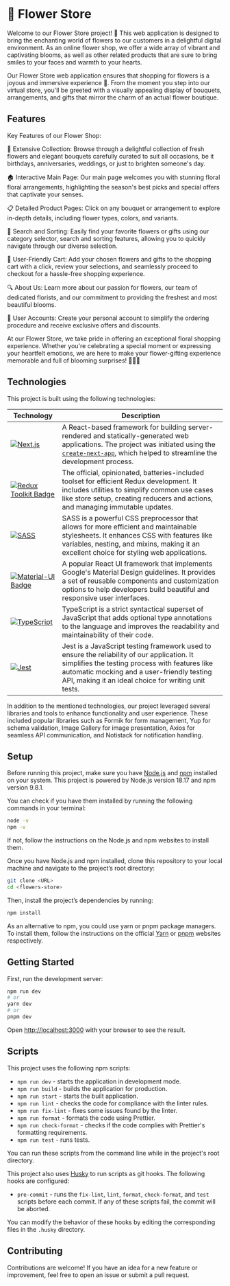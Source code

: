 # 🌺 Flower Store

Welcome to our Flower Store project! 🌼 This web application is designed to bring the enchanting world of flowers to our customers in a delightful digital environment. As an online flower shop, we offer a wide array of vibrant and captivating blooms, as well as other related products that are sure to bring smiles to your faces and warmth to your hearts.

Our Flower Store web application ensures that shopping for flowers is a joyous and immersive experience 🏪. From the moment you step into our virtual store, you'll be greeted with a visually appealing display of bouquets, arrangements, and gifts that mirror the charm of an actual flower boutique.

## Features

Key Features of our Flower Shop:

🌷 Extensive Collection: Browse through a delightful collection of fresh flowers and elegant bouquets carefully curated to suit all occasions, be it birthdays, anniversaries, weddings, or just to brighten someone's day.

🏠 Interactive Main Page: Our main page welcomes you with stunning floral floral arrangements, highlighting the season's best picks and special offers that captivate your senses.

📋 Detailed Product Pages: Click on any bouquet or arrangement to explore in-depth details, including flower types, colors, and variants.

🌸 Search and Sorting: Easily find your favorite flowers or gifts using our category selector, search and sorting features, allowing you to quickly navigate through our diverse selection.

🛒 User-Friendly Cart: Add your chosen flowers and gifts to the shopping cart with a click, review your selections, and seamlessly proceed to checkout for a hassle-free shopping experience.

🔍 About Us: Learn more about our passion for flowers, our team of dedicated florists, and our commitment to providing the freshest and most beautiful blooms.

👤 User Accounts: Create your personal account to simplify the ordering procedure and receive exclusive offers and discounts.

At our Flower Store, we take pride in offering an exceptional floral shopping experience. Whether you're celebrating a special moment or expressing your heartfelt emotions, we are here to make your flower-gifting experience memorable and full of blooming surprises! 🌹🌺🌻

## Technologies

This project is built using the following technologies:

| Technology                    | Description                                                                                                                                                                                                                                                                                         |
|-------------------------------|-----------------------------------------------------------------------------------------------------------------------------------------------------------------------------------------------------------------------------------------------------------------------------------------------------|
| [![Next.js][Next.js]][Next-url]           | A React-based framework for building server-rendered and statically-generated web applications. The project was initiated using the [`create-next-app`](https://github.com/vercel/next.js/tree/canary/packages/create-next-app), which helped to streamline the development process.        |
| [![Redux Toolkit Badge][redux-badge]][redux-url] | The official, opinionated, batteries-included toolset for efficient Redux development. It includes utilities to simplify common use cases like store setup, creating reducers and actions, and managing immutable updates.                                                                                                 |
| [![SASS][sass-badge]][sass-url]   | SASS is a powerful CSS preprocessor that allows for more efficient and maintainable stylesheets. It enhances CSS with features like variables, nesting, and mixins, making it an excellent choice for styling web applications.        |
| [![Material-UI Badge][mui-badge]][mui-url]   | A popular React UI framework that implements Google's Material Design guidelines. It provides a set of reusable components and customization options to help developers build beautiful and responsive user interfaces.                                                                             |
| [![TypeScript][ts-badge]][ts-url]   | TypeScript is a strict syntactical superset of JavaScript that adds optional type annotations to the language and improves the readability and maintainability of their code.        |
| [![Jest][jest-badge]][jest-url]   | Jest is a JavaScript testing framework used to ensure the reliability of our application. It simplifies the testing process with features like automatic mocking and a user-friendly testing API, making it an ideal choice for writing unit tests.        |
     

In addition to the mentioned technologies, our project leveraged several libraries and tools to enhance functionality and user experience. These included popular libraries such as Formik for form management, Yup for schema validation, Image Gallery for image presentation, Axios for seamless API communication, and Notistack for notification handling.                                                                 

## Setup

Before running this project, make sure you have [Node.js](https://nodejs.org/) and [npm](https://www.npmjs.com/) installed on your system. This project is powered by Node.js version 18.17 and npm version 9.8.1. 

You can check if you have them installed by running the following commands in your terminal:

```bash
node -v
npm -v
```

If not, follow the instructions on the Node.js and npm websites to install them.

Once you have Node.js and npm installed, clone this repository to your local machine and navigate to the project’s root directory:

```bash
git clone <URL>
cd <flowers-store>
```

Then, install the project’s dependencies by running:

```bash
npm install
```

As an alternative to npm, you could use yarn or pnpm package managers. To install them, follow the instructions on the official [Yarn](https://yarnpkg.com/getting-started/install) or [pnpm](https://pnpm.io/installation) websites respectively.

## Getting Started

First, run the development server:

```bash
npm run dev
# or
yarn dev
# or
pnpm dev
```

Open [http://localhost:3000](http://localhost:3000) with your browser to see the result.

## Scripts

This project uses the following npm scripts:

- `npm run dev` - starts the application in development mode.
- `npm run build` - builds the application for production.
- `npm run start` - starts the built application.
- `npm run lint` - checks the code for compliance with the linter rules.
- `npm run fix-lint` - fixes some issues found by the linter.
- `npm run format` - formats the code using Prettier.
- `npm run check-format` - checks if the code complies with Prettier's formatting requirements.
- `npm run test` - runs tests.

You can run these scripts from the command line while in the project's root directory.

This project also uses [Husky](https://typicode.github.io/husky) to run scripts as git hooks. The following hooks are configured:

- `pre-commit` - runs the `fix-lint`, `lint`, `format`, `check-format`, and `test` scripts before each commit. If any of these scripts fail, the commit will be aborted.

You can modify the behavior of these hooks by editing the corresponding files in the `.husky` directory.

## Contributing

Contributions are welcome! If you have an idea for a new feature or improvement, feel free to open an issue or submit a pull request.

<!-- MARKDOWN LINKS & IMAGES -->
<!-- https://www.markdownguide.org/basic-syntax/#reference-style-links -->
[Next.js]: https://img.shields.io/badge/next.js-000000?style=for-the-badge&logo=nextdotjs&logoColor=white
[Next-url]: https://nextjs.org/
[redux-badge]: https://img.shields.io/badge/Redux_Toolkit-764ABC?style=for-the-badge&logo=redux&logoColor=white
[redux-url]: https://redux-toolkit.js.org/
[mui-badge]: https://img.shields.io/badge/Material--UI-0081CB?style=for-the-badge&logo=material-ui&logoColor=white
[mui-url]: https://mui.com/
[ts-badge]: https://img.shields.io/badge/TypeScript-007ACC?style=for-the-badge&logo=typescript&logoColor=white
[ts-url]: https://www.typescriptlang.org/
[sass-badge]: https://img.shields.io/badge/SASS-hotpink.svg?style=for-the-badge&logo=SASS&logoColor=white
[sass-url]: https://sass-lang.com/
[jest-badge]: https://img.shields.io/badge/-jest-%23C21325?style=for-the-badge&logo=jest&logoColor=white
[jest-url]: https://jestjs.io/

